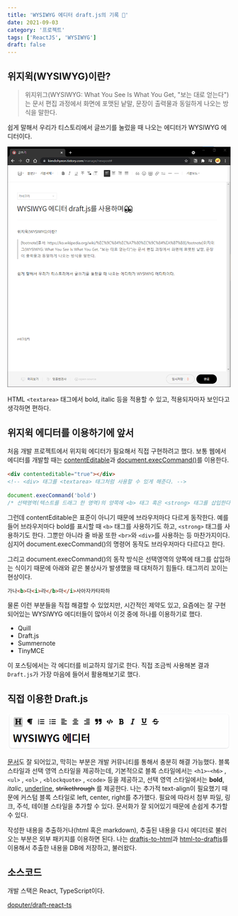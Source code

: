 ```yaml
---
title: 'WYSIWYG 에디터 draft.js의 기록 👀'
date: 2021-09-03
category: '프로젝트'
tags: ['ReactJS', 'WYSIWYG']
draft: false
---
```


## 위지윅(WYSIWYG)이란?

> 위지위그(WYSIWYG: What You See Is What You Get, "보는 대로 얻는다")는 문서 편집 과정에서 화면에 포맷된 낱말, 문장이 출력물과 동일하게 나오는 방식을 말한다.

쉽게 말해서 우리가 티스토리에서 글쓰기를 눌렀을 때 나오는 에디터가 WYSIWYG 에디터이다.

![wysiwyg](images/wysiwyg/1.png)

HTML `<textarea>` 태그에서 bold, italic 등을 적용할 수 있고, 적용되자마자 보인다고 생각하면 편하다.

## 위지윅 에디터를 이용하기에 앞서

처음 개발 프로젝트에서 위지윅 에디터가 필요해서 직접 구현하려고 했다. 보통 웹에서 에디터를 개발할 때는 [contentEditable](https://developer.mozilla.org/ko/docs/Web/HTML/Global_attributes/contenteditable)과 [document.execCommand()](https://developer.mozilla.org/ko/docs/Web/API/Document/execCommand)를 이용한다.

```html
<div contenteditable="true"></div>
<!-- <div> 태그를 <textarea> 태그처럼 사용할 수 있게 해준다. -->
```

```js
document.execCommand('bold')
/* 선택영역(텍스트를 드래그 한 영역)의 양쪽에 <b> 태그 혹은 <strong> 태그를 삽입한다. */
```

그런데 contentEditable은 표준이 아니기 때문에 브라우저마다 다르게 동작한다. 예를 들어 브라우저마다 bold를 표시할 때 `<b>` 태그를 사용하기도 하고, `<strong>` 태그를 사용하기도 한다. 그뿐만 아니라 줄 바꿈 또한 `<br>`와 `<div>`를 사용하는 등 마찬가지이다. 심지어 document.execCommand()의 명령어 동작도 브라우저마다 다르다고 한다.

그리고 document.execCommand()의 동작 방식은 선택영역의 양쪽에 태그를 삽입하는 식이기 때문에 아래와 같은 불상사가 발생했을 때 대처하기 힘들다. 태그끼리 꼬이는 현상이다.

```html
가나<b>다<i>라</b>마</i>사아자카타파하
```

물론 이런 부분들을 직접 해결할 수 있었지만, 시간적인 제약도 있고, 요즘에는 잘 구현되어있는 WYSIWYG 에디터들이 많아서 이것 중에 하나를 이용하기로 했다.

- Quill
- Draft.js
- Summernote
- TinyMCE

이 포스팅에서는 각 에디터를 비교하지 않기로 한다. 직접 조금씩 사용해본 결과 `Draft.js`가 가장 마음에 들어서 활용해보기로 했다.

## 직접 이용한 Draft.js

![wysiwyg](images/wysiwyg/2.gif)

[문서](https://draftjs.org/)도 잘 되어있고, 막히는 부분은 개발 커뮤니티를 통해서 충분히 해결 가능했다. 블록 스타일과 선택 영역 스타일을 제공하는데, 기본적으로 블록 스타일에서는 `<h1>~<h6>` , `<ul>` , `<ol>` , `<blockquote>` , `<code>` 등을 제공하고, 선택 영역 스타일에서는 **bold**, _italic_, <u>underline</u>, <del>strikethrough</del> 를 제공한다. 나는 추가적 text-align이 필요했기 때문에 커스텀 블록 스타일로 left, center, right를 추가했다. 필요에 따라서 첨부 파일, 링크, 주석, 테이블 스타일을 추가할 수 있다. 문서화가 잘 되어있기 때문에 손쉽게 추가할 수 있다.

작성한 내용을 추출하거나(html 혹은 markdown), 추출된 내용을 다시 에디터로 불러오는 부분은 외부 패키지를 이용하면 된다. 나는 [draftjs-to-html](https://www.npmjs.com/package/draftjs-to-html)과 [html-to-draftjs](https://www.npmjs.com/package/html-to-draftjs)를 이용해서 추출한 내용을 DB에 저장하고, 불러왔다.

## 소스코드

개발 스택은 React, TypeScript이다.

[doputer/draft-react-ts](https://github.com/doputer/draft-react-ts)
